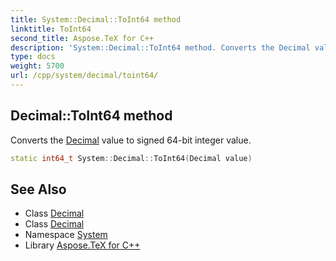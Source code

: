 ```yaml
---
title: System::Decimal::ToInt64 method
linktitle: ToInt64
second_title: Aspose.TeX for C++
description: 'System::Decimal::ToInt64 method. Converts the Decimal value to signed 64-bit integer value in C++.'
type: docs
weight: 5700
url: /cpp/system/decimal/toint64/
---
```

## Decimal::ToInt64 method


Converts the [Decimal](../) value to signed 64-bit integer value.

```cpp
static int64_t System::Decimal::ToInt64(Decimal value)
```

## See Also

* Class [Decimal](../)
* Class [Decimal](../)
* Namespace [System](../../)
* Library [Aspose.TeX for C++](../../../)
